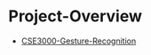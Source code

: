 # Project-Overview

* [CSE3000-Gesture-Recognition](https://github.com/StijnW66/CSE3000-Gesture-Recognition/tree/Stijn)